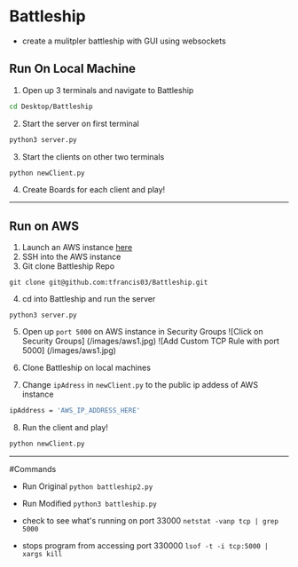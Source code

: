 # Battleship
- create a mulitpler battleship with GUI using websockets

## Run On Local Machine
1. Open up 3 terminals and navigate to Battleship
```bash
cd Desktop/Battleship
```
2. Start the server on first terminal
```bash
python3 server.py
```
3. Start the clients on other two terminals
```bash
python newClient.py
```
4. Create Boards for each client and play!

---
## Run on AWS
1. Launch an AWS instance [here](https://aws.amazon.com/getting-started/tutorials/launch-a-virtual-machine/?trk=gs_card)
2. SSH into the AWS instance
3. Git clone Battleship Repo
```
git clone git@github.com:tfrancis03/Battleship.git
```
4. cd into Battleship and run the server
```
python3 server.py
```
5. Open up `port 5000` on AWS instance in Security Groups
![Click on Security Groups]
(/images/aws1.jpg)
![Add Custom TCP Rule with port 5000]
(/images/aws1.jpg)

6. Clone Battleship on local machines
7. Change `ipAdress` in `newClient.py` to the public ip addess of AWS instance
```bash
ipAddress = 'AWS_IP_ADDRESS_HERE'
```
8. Run the client and play!
```bash
python newClient.py
```

---
#Commands
- Run Original 
`python battleship2.py`

- Run Modified
`python3 battleship.py`

- check to see what's running on port 33000
`netstat -vanp tcp | grep 5000`

- stops program from accessing port 330000
`lsof -t -i tcp:5000 | xargs kill`